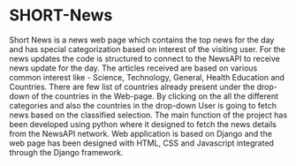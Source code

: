 # SHORT-News
Short News is a news web page which contains the top news for the day and has special categorization based on interest of the visiting user.
For the news updates the code is structured to connect to the NewsAPI to receive news update for the day. 
The articles received are based on various common interest like - Science, Technology, General, Health Education and Countries. 
There are few list of countries already present under the drop-down of the countries in the Web-page. 
By clicking on the all the different categories and also the countries in the drop-down User is going to fetch news based on the classified selection. 
The main function of the project has been developed using python where it designed to fetch the news details from the NewsAPI network. 
Web application is based on Django and the web page has been designed with HTML, CSS and Javascript integrated through the Django framework.
